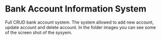 # Bank Account Information System
Full CRUD bank account system.
The system allowed to add new account, update account and delete account.
In the folder images you can see some of the screen shot of the sysyem. 